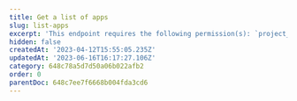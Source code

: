 ```yaml
---
title: Get a list of apps
slug: list-apps
excerpt: 'This endpoint requires the following permission(s): `project_configuration:apps:read`.'
hidden: false
createdAt: '2023-04-12T15:55:05.235Z'
updatedAt: '2023-06-16T16:17:27.106Z'
category: 648c78a5d7d50a06b022afb2
order: 0
parentDoc: 648c7ee7f6668b004fda3cd6
---
```

